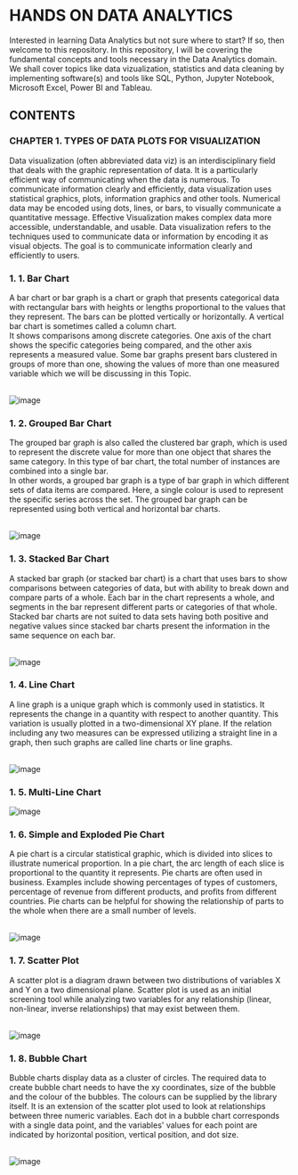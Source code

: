 # HANDS ON DATA ANALYTICS
Interested in learning Data Analytics but not sure where to start? If so, then welcome to this repository. In this repository, I will be covering the fundamental concepts and tools necessary in the Data Analytics domain. We shall cover topics like data vizualization, statistics and data cleaning by implementing software(s) and tools like SQL, Python, Jupyter Notebook, Microsoft Excel, Power BI and Tableau.

## CONTENTS
### CHAPTER 1. TYPES OF DATA PLOTS FOR VISUALIZATION
Data visualization (often abbreviated data viz) is an interdisciplinary field that deals with the graphic representation of data. It is a particularly efficient way of communicating when the data is numerous. To communicate information clearly and efficiently, data visualization uses statistical graphics, plots, information graphics and other tools. Numerical data may be encoded using dots, lines, or bars, to visually communicate a quantitative message. Effective Visualization makes complex data more accessible, understandable, and usable. Data visualization refers to the techniques used to communicate data or information by encoding it as visual objects. The goal is to communicate information clearly and efficiently to users.
### 1. 1. Bar Chart
A bar chart or bar graph is a chart or graph that presents categorical data with rectangular bars with heights or lengths proportional to the values that they represent. The bars can be plotted vertically or horizontally. A vertical bar chart is sometimes called a column chart. <br />
It shows comparisons among discrete categories. One axis of the chart shows the specific categories being compared, and the other axis represents a measured value. Some bar graphs present bars clustered in groups of more than one, showing the values of more than one measured variable which we will be discussing in this Topic.
<br /> <br />

![image](https://user-images.githubusercontent.com/80598737/164883776-2309b6ab-afb4-485e-859b-296ee7b8dd93.png)

### 1. 2. Grouped Bar Chart
The grouped bar graph is also called the clustered bar graph, which is used to represent the discrete value for more than one object that shares the same category. In this type of bar chart, the total number of instances are combined into a single bar.
<br />
In other words, a grouped bar graph is a type of bar graph in which different sets of data items are compared. Here, a single colour is used to represent the specific series across the set. The grouped bar graph can be represented using both vertical and horizontal bar charts.
<br /> <br />

![image](https://user-images.githubusercontent.com/80598737/164884004-077004f7-5ee8-4bbf-9820-e719c03d9221.png)

### 1. 3. Stacked Bar Chart
A stacked bar graph (or stacked bar chart) is a chart that uses bars to show comparisons between categories of data, but with ability to break down and compare parts of a whole. Each bar in the chart represents a whole, and segments in the bar represent different parts or categories of that whole.
<br />
Stacked bar charts are not suited to data sets having both positive and negative values since stacked bar charts present the information in the same sequence on each bar.
<br /> <br />

![image](https://user-images.githubusercontent.com/80598737/164884296-facc95d6-ddfb-4012-bedc-e9e9500d0090.png)

### 1. 4. Line Chart
A line graph is a unique graph which is commonly used in statistics. It represents the change in a quantity with respect to another quantity. This variation is usually plotted in a two-dimensional XY plane. If the relation including any two measures can be expressed utilizing a straight line in a graph, then such graphs are called line charts or line graphs.
<br /> <br />

![image](https://user-images.githubusercontent.com/80598737/164884325-6532ed96-3001-4dd5-8215-7e8125a392a1.png)


### 1. 5. Multi-Line Chart
![image](https://user-images.githubusercontent.com/80598737/164884351-07a80c7c-e6aa-4548-8743-04d91a9c4532.png)

### 1. 6. Simple and Exploded Pie Chart
A pie chart is a circular statistical graphic, which is divided into slices to illustrate numerical proportion. In a pie chart, the arc length of each slice is proportional to the quantity it represents. Pie charts are often used in business. Examples include showing percentages of types of customers, percentage of revenue from different products, and profits from different countries. Pie charts can be helpful for showing the relationship of parts to the whole when there are a small number of levels.
<br /> <br />

![image](https://user-images.githubusercontent.com/80598737/164884610-2319d8d1-47b4-4208-b687-fbda8d9fbd2b.png)


### 1. 7. Scatter Plot
A scatter plot is a diagram drawn between two distributions of variables X and Y on a two dimensional plane. Scatter plot is used as an initial screening tool while analyzing two variables for any relationship (linear, non-linear, inverse relationships) that may exist between them.
<br /> <br />

![image](https://user-images.githubusercontent.com/80598737/164884432-cf0c3308-e9e9-4602-8922-84b34b352650.png)

### 1. 8. Bubble Chart
Bubble charts display data as a cluster of circles. The required data to create bubble chart needs to have the xy coordinates, size of the bubble and the colour of the bubbles. The colours can be supplied by the library itself. It is an extension of the scatter plot used to look at relationships between three numeric variables. Each dot in a bubble chart corresponds with a single data point, and the variables' values for each point are indicated by horizontal position, vertical position, and dot size.
<br /> <br />

![image](https://user-images.githubusercontent.com/80598737/164884457-aedc2725-99a5-4baf-bffc-c50da98562d6.png)
